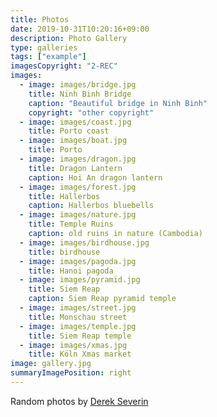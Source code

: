 ```yaml
---
title: Photos
date: 2019-10-31T10:20:16+09:00
description: Photo Gallery
type: galleries
tags: ["example"]
imagesCopyright: "2-REC"
images:
  - image: images/bridge.jpg
    title: Ninh Binh Bridge
    caption: "Beautiful bridge in Ninh Binh"
    copyright: "other copyright"
  - image: images/coast.jpg
    title: Porto coast
  - image: images/boat.jpg
    title: Porto
  - image: images/dragon.jpg
    title: Dragon Lantern
    caption: Hoi An dragon lantern
  - image: images/forest.jpg
    title: Hallerbos
    caption: Hallerbos bluebells
  - image: images/nature.jpg
    title: Temple Ruins
    caption: old ruins in nature (Cambodia)
  - image: images/birdhouse.jpg
    title: birdhouse
  - image: images/pagoda.jpg
    title: Hanoi pagoda
  - image: images/pyramid.jpg
    title: Siem Reap
    caption: Siem Reap pyramid temple
  - image: images/street.jpg
    title: Monschau street
  - image: images/temple.jpg
    title: Siem Reap temple
  - image: images/xmas.jpg
    title: Köln Xmas market
image: gallery.jpg
summaryImagePosition: right
---
```


Random photos by <a href="https://derekseverin.netlify.app/" target="_blank">Derek Severin</a>
